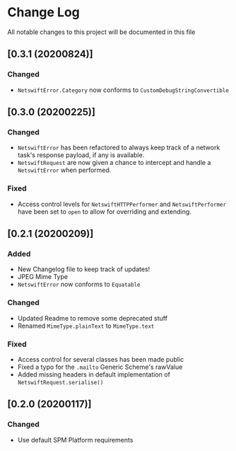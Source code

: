 
# Change Log
All notable changes to this project will  be documented in this file

## [0.3.1 (20200824)]
### Changed
- `NetswiftError.Category` now conforms to `CustomDebugStringConvertible`

## [0.3.0 (20200225)]
### Changed
- `NetswiftError` has been refactored to always keep track of a network task's response payload, if any is available.
- `NetswiftRequest` are now given a chance to intercept and handle a `NetswiftError` when performed.

### Fixed
- Access control levels for  `NetswiftHTTPPerformer` and `NetswiftPerformer` have been set to `open` to allow for overriding and extending.

## [0.2.1 (20200209)]
### Added
- New Changelog file to keep track of updates!
- JPEG Mime Type
- `NetswiftError` now conforms to `Equatable`

### Changed
- Updated Readme to remove some deprecated stuff
- Renamed `MimeType.plainText` to `MimeType.text`

### Fixed
- Access control for several classes has been made public
- Fixed a typo for the `.mailto` Generic Scheme's rawValue
- Added missing headers in default implementation of `NetswiftRequest.serialise()`

## [0.2.0 (20200117)]
### Changed
- Use default SPM Platform requirements

